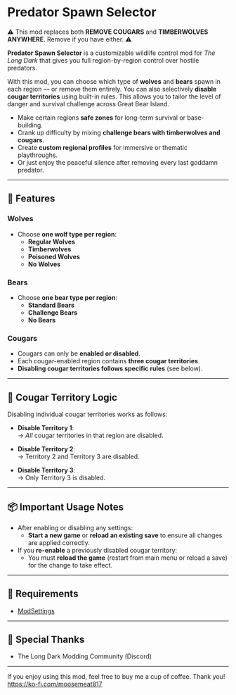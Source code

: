 # Predator Spawn Selector

⚠️ This mod replaces both **REMOVE COUGARS** and **TIMBERWOLVES ANYWHERE**.  Remove if you have either.  ⚠️


**Predator Spawn Selector** is a customizable wildlife control mod for *The Long Dark* that gives you full region-by-region control over hostile predators.

With this mod, you can choose which type of **wolves** and **bears** spawn in each region — or remove them entirely. You can also selectively **disable cougar territories** using built-in rules. This allows you to tailor the level of danger and survival challenge across Great Bear Island.

- Make certain regions **safe zones** for long-term survival or base-building.
- Crank up difficulty by mixing **challenge bears with timberwolves and cougars**.
- Create **custom regional profiles** for immersive or thematic playthroughs.
- Or just enjoy the peaceful silence after removing every last goddamn predator.

---

## 🔧 Features

### Wolves
- Choose **one wolf type per region**:
  - **Regular Wolves**
  - **Timberwolves**
  - **Poisoned Wolves**
  - **No Wolves**
  
### Bears
- Choose **one bear type per region**:
  - **Standard Bears**
  - **Challenge Bears**
  - **No Bears**

### Cougars
- Cougars can only be **enabled or disabled**.
- Each cougar-enabled region contains **three cougar territories**.
- **Disabling cougar territories follows specific rules** (see below).

---

## 🐾 Cougar Territory Logic

Disabling individual cougar territories works as follows:

- **Disable Territory 1**:  
  → *All* cougar territories in that region are disabled.

- **Disable Territory 2**:  
  → Territory 2 and Territory 3 are disabled.

- **Disable Territory 3**:  
  → Only Territory 3 is disabled.

---

## 📦 Important Usage Notes

- After enabling or disabling any settings:
  - **Start a new game** or **reload an existing save** to ensure all changes are applied correctly.
- If you **re-enable** a previously disabled cougar territory:
  - You must **reload the game** (restart from main menu or reload a save) for the change to take effect.

---

## 🧱 Requirements

- [ModSettings](https://github.com/zeobviouslyfakeacc/ModSettings)

---

## 🙏 Special Thanks

- The Long Dark Modding Community (Discord)

---


If you enjoy using this mod, feel free to buy me a cup of coffee.  Thank you!
https://ko-fi.com/moosemeat817
